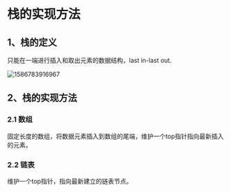 # 栈的实现方法

## 1、栈的定义

只能在一端进行插入和取出元素的数据结构，last in-last out.

![1586783916967](C:\Users\wonde\AppData\Roaming\Typora\typora-user-images\1586783916967.png)

## 2、栈的实现方法

### 2.1 数组

固定长度的数组，将数据元素插入到数组的尾端，维护一个top指针指向最新插入的元素。

### 2.2 链表

维护一个top指针，指向最新建立的链表节点。